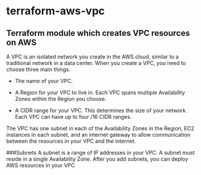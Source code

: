 # terraform-aws-vpc
## Terraform module which creates VPC resources on AWS 

A VPC is an isolated network you create in the AWS cloud, similar to a traditional network in a data center. When you create a VPC, you need to choose three main things. 

* The name of your VPC.

* A Region for your VPC to live in. Each VPC spans multiple Availability Zones within the Region you choose.

* A CIDR range for your VPC. This determines the size of your network. Each VPC can have up to four /16 CIDR ranges.

The VPC has one subnet in each of the Availability Zones in the Region, EC2 instances in each subnet, 
and an internet gateway to allow communication between the resources in your VPC and the internet.

###Subnets
A subnet is a range of IP addresses in your VPC. A subnet must reside in a single Availability Zone. After you add subnets, you can deploy AWS resources in your VPC